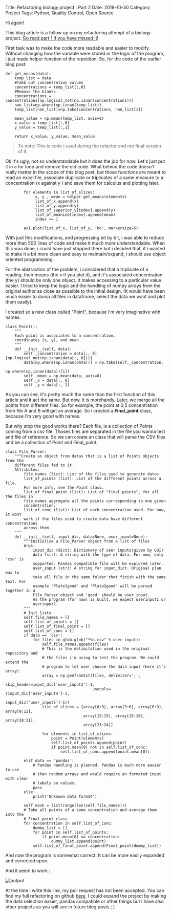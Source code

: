 Title: Refactoring biology project : Part 2
Date: 2018-10-30
Category: Project
Tags: Python, Quality Control, Open Source

Hi again! 

This blog article is a follow up on my refactoring attempt of a biology project. [Go read part 1 
if you have missed it!]({filename}/Refactoring_project_part_1.md)

First task was to make the code more readable and easier to modify. Without changing how the variable were stored
or the logic of the program, i just made helper function of the repetition. So, for the code of the earlier blog post:

~~~~
def get_means(data):
    temp_list = data
    #Take out concentration values
    concentrations = temp_list[:,0]
    #Remove the blanks
    concentrations = concentrations[np.logical_not(np.isnan(concentrations))]
    nan_list=np.where(np.isnan(temp_list))
    temp_list[nan_list]=np.take(concentrations, nan_list[1])
    
    mean_value = np.mean(temp_list, axis=0)
    x_value = temp_list[:,0]
    y_value = temp_list[:,1]
    
    return x_value, y_value, mean_value
~~~~

>To note: This is code i used during the refactor and not final version of it.

Ok it's ugly, not so understandable but it does the job for now. Let's just put it in a for loop and remove the old
code. What behind the code doesn't really matter in the scope of this blog post, but those functions are meant to read
an excel file, associate duplicate or triplicates of a same measure to a concentration (x against y ) and save them for
calculus and plotting later.

~~~~
        for elements in list_of_slices:            
             x, y , mean = helper.get_means(elements)           
        	 list_of_x.append(x)
        	 list_of_y.append(y)
        	 list_of_superior_y[index].append(y)
        	 list_of_meanind[index].append(mean)
        	 index += 1

        ax1.plot(list_of_x, list_of_y, 'ko', markersize=5)
~~~~

With just this modifications, and progressing bit by bit, i was able to reduce more than 500 lines of code and make it
much more understandable. When this was done, i could have just stopped there but i decided that, if i wanted to make it a bit more clean and
easy to maintain/expand, i should use object oriented programming. 

For the abstraction of the problem, i considered that a triplicate of a reading, their means (the x if you plot it), 
and it's associated concentration (the y) should be only one object. It makes accessing to a particular value easier.
I tried to keep the logic and the handling of numpy arrays from the original author as close as possible to the initial
design. (It would have been much easier to dump all files in dataframe, select the data we want and plot them easily).

I created so a new class called "Point", because i'm very imaginative with names.

~~~~
class Point():
    """
    Each point is associated to a concentration,
    coordinates (x, y), and mean
    """
    def __init__(self, data):
        self._concentration = data[:, 0][np.logical_not(np.isnan(data[:, 0]))]
        data[np.where(np.isnan(data))] = np.take(self._concentration,
                                                 np.where(np.isnan(data))[1])
        self._mean = np.mean(data, axis=0)
        self._x = data[:, 0]
        self._y = data[:, 1]
~~~~

As you can see, it's pretty much the same than the first function of this article and it act the same.
But now, it is morehandy. Later, we merge all the points from different files. So for example, the point at 0.5 
concentration from file A and B will get an average. So i created a **Final_point** class, because i'm very good with 
names.

But why stop the good works there? Each file, is a collection of Points coming from a csv file. Thoses files are 
separated in the file you wanna test and file of reference. So we can create an class that will parse the CSV files
and be a collection of Point and Final_point.

~~~~
class File_Parser:
    """Create an object from datas that is a list of Points objects from the
    different files fed to it.
    Attributes:
        file_names (list): List of the files used to generate datas.
        list_of_points (list): List of the different points across a file.
        For more info, see the Point class.
        list_of_final_point (list): List of "final points", for all the files in
        file_names aggregate all the points corresponding to one given
        concentration.
        list_of_conc (list): List of each concentration used. For now, it wont
        work if the files used to create data have different concentrations
        across them.
    """
    def __init__(self, input_dic, data=None, user_input=None):
        """Initialise a File_Parser object from a list of files
        Args:
            input_dic (dict): Dictionary of user inputs(given by GUI)
            data (str): A string with the type of data. For now, only 'csv' is
            supported. Pandas compatible file will be explored later.
            user_input (str): A string for input_dict. Original plan was to
            take all file in the same folder that finish with the same text. For
            example 'Plate1good' and 'Plate2good" will be parsed together in a
            File_Parser object and 'good' should be user_input.
            As the program (for now) is built, we expect userinput1 or
            userinput2.
        """
        # Init lists
        self.file_names = []
        self.list_of_points = []
        self.list_of_final_point = []
        self.list_of_conc = []
        if data == 'csv':
            for files in glob.glob("*%s.csv" % user_input):
                self.file_names.append(files)
                # This is the delimitation used in the original repository and
                # the files i'm using to test the program. We could extend the
                # program to let user choose the data input (here it's array)
                array = np.genfromtxt(files, delimiter=';',
                                      skip_header=input_dic['user_input3']-1,
                                      usecols=(input_dic['user_input4']-1,
                                               input_dic['user_input5']-1))
                list_of_slices = [array[0:3], array[3:6], array[6:9], array[9:12],
                                  array[12:15], array[15:18], array[18:21],
                                  array[21:24]]

                for elements in list_of_slices:
                    point = Point(elements)
                    self.list_of_points.append(point)
                    if point.mean[0] not in self.list_of_conc:
                        self.list_of_conc.append(point.mean[0])

        elif data == 'pandas':
            # Pandas handling is planned. Pandas is much more easier to use
            # than random arrays and would require an formated input with clear
            # labels on values.
            pass
        else:
            print('Unknown data format')

        self.mask = list(range(len(self.file_names)))
        # Take all points of a same concentration and average them into the
        # Final_point class
        for concentration in self.list_of_conc:
            dummy_list = []
            for point in self.list_of_points:
                if point.mean[0] == concentration:
                    dummy_list.append(point)
            self.list_of_final_point.append(Final_point(dummy_list))
~~~~

And now the program is somewhat correct. It can be more easily expanded and corrected upon. 

And it seem to work : 

![output]({filename}/image/Example_ELISA_QC_Result.png)

At the time i write this line, my pull request has not been accepted. You can find my full refactoring on github 
[here](https://github.com/Elesh-Norn/ELISA_QC). I could expand the project by making the data selection easier, pandas 
compatible or other things but i have also other projects as you will see in future blog posts ; )